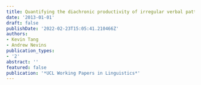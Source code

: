 ```yaml
---
title: Quantifying the diachronic productivity of irregular verbal patterns in Romance
date: '2013-01-01'
draft: false
publishDate: '2022-02-23T15:05:41.210466Z'
authors:
- Kevin Tang
- Andrew Nevins
publication_types:
- '2'
abstract: ''
featured: false
publication: '*UCL Working Papers in Linguistics*'
---
```


